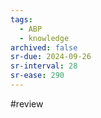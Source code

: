 ```yaml
---
tags:
  - ABP
  - knowledge
archived: false
sr-due: 2024-09-26
sr-interval: 28
sr-ease: 290
---
```

#review 